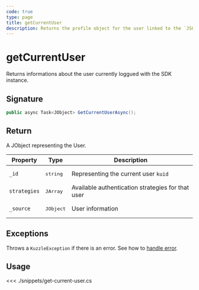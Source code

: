 ```yaml
---
code: true
type: page
title: getCurrentUser
description: Returns the profile object for the user linked to the `JSON Web Token`
---
```


# getCurrentUser

Returns informations about the user currently loggued with the SDK instance.

## Signature

```csharp
public async Task<JObject> GetCurrentUserAsync();
```

## Return

A JObject representing the User.

| Property     | Type               | Description                                       |
|--------------|--------------------|---------------------------------------------------|
| `_id`        | <pre>string</pre>  | Representing the current user `kuid`              |
| `strategies` | <pre>JArray</pre>  | Available authentication strategies for that user |
| `_source`    | <pre>JObject</pre> | User information                                  |

## Exceptions

Throws a `KuzzleException` if there is an error. See how to [handle error](/sdk/csharp/1/essentials/error-handling).

## Usage

<<< ./snippets/get-current-user.cs
